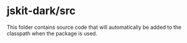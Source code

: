# jskit-dark/src

This folder contains source code that will automatically be added to the classpath when
the package is used.
